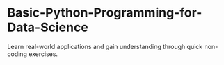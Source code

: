 # Basic-Python-Programming-for-Data-Science
Learn real-world applications and gain understanding through quick non-coding exercises.
